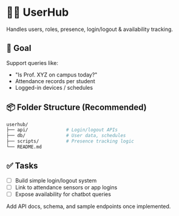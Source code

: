 # 🧑‍💼 UserHub

Handles users, roles, presence, login/logout & availability tracking.

## 🎯 Goal

Support queries like:
- "Is Prof. XYZ on campus today?"
- Attendance records per student
- Logged-in devices / schedules

## 📦 Folder Structure (Recommended)

```bash
userhub/
├── api/              # Login/logout APIs
├── db/               # User data, schedules
├── scripts/          # Presence tracking logic
└── README.md
```

## ✅ Tasks

- [ ] Build simple login/logout system
- [ ] Link to attendance sensors or app logins
- [ ] Expose availability for chatbot queries

Add API docs, schema, and sample endpoints once implemented.